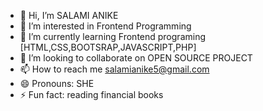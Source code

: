 - 👋 Hi, I’m SALAMI ANIKE
- 👀 I’m interested in Frontend Programming
- 🌱 I’m currently learning Frontend programing [HTML,CSS,BOOTSRAP,JAVASCRIPT,PHP]
- 💞️ I’m looking to collaborate on OPEN SOURCE PROJECT
- 📫 How to reach me salamianike5@gmail.com
- 😄 Pronouns: SHE
- ⚡ Fun fact: reading financial books

<!---
Ayoyinka08/Ayoyinka08 is a ✨ special ✨ repository because its `README.md` (this file) appears on your GitHub profile.
You can click the Preview link to take a look at your changes.
--->

